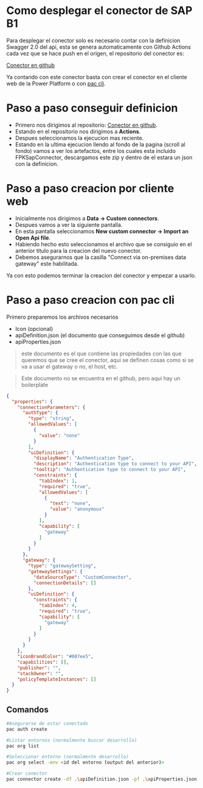 # Como desplegar el conector de SAP B1

Para desplegar el conector solo es necesario contar con la definicion Swagger 2.0 del api, esta se genera automaticamente con Github Actions cada vez que se hace push en el origen, el repositorio del conector es:

[Conector en github](https://github.com/Firplak/fpk-sap-connector)

Ya contando con este conector basta con crear el conector en el cliente web de la Power Platform o con [pac cli](https://learn.microsoft.com/en-us/power-platform/developer/cli/introduction).

# Paso a paso conseguir definicion

- Primero nos dirigimos al repositorio: [Conector en github](https://github.com/Firplak/fpk-sap-connector).
- Estando en el repositorio nos dirigimos a **Actions**.
- Despues seleccionamos la ejecucion mas reciente.
- Estando en la ultima ejecucion llendo al fondo de la pagina (scroll al fondo) vamos a ver los artefactos, entre los cuales esta incluido FPKSapConnector, descargamos este zip y dentro de el estara un json con la definicion.

# Paso a paso creacion por cliente web

- Inicialmente nos dirigimos a **Data -> Custom connectors**.
- Despues vamos a ver la siguiente pantalla.
- En esta pantalla seleccionamos **New custom connector -> Import an Open Api file**.
- Habiendo hecho esto seleccionamos el archivo que se consiguio en el anterior titulo para la creacion del nuevo conector.
- Debemos asegurarnos que la casilla "Connect via on-premises data gateway" este habilitada.

Ya con esto podemos terminar la creacion del conector y empezar a usarlo.

# Paso a paso creacion con pac cli

Primero preparemos los archivos necesarios
- Icon (opcional)
- apiDefinition.json (el documento que conseguimos desde el github)
- apiProperties.json
> este documento es el que contiene las propiedades con las que queremos que se cree el conector, aqui se definen cosas como si se va a usar el gateway o no, el host, etc.

> Este documento no se encuentra en el github, pero aqui hay un boilerplate
```json
{
  "properties": {
    "connectionParameters": {
      "authType": {
        "type": "string",
        "allowedValues": [
          {
            "value": "none"
          }
        ],
        "uiDefinition": {
          "displayName": "Authentication Type",
          "description": "Authentication type to connect to your API",
          "tooltip": "Authentication type to connect to your API",
          "constraints": {
            "tabIndex": 1,
            "required": "true",
            "allowedValues": [
              {
                "text": "none",
                "value": "anonymous"
              }
            ],
            "capability": [
              "gateway"
            ]
          }
        }
      },
      "gateway": {
        "type": "gatewaySetting",
        "gatewaySettings": {
          "dataSourceType": "CustomConnector",
          "connectionDetails": []
        },
        "uiDefinition": {
          "constraints": {
            "tabIndex": 4,
            "required": "true",
            "capability": [
              "gateway"
            ]
          }
        }
      }
    },
    "iconBrandColor": "#007ee5",
    "capabilities": [],
    "publisher": "",
    "stackOwner": "",
    "policyTemplateInstances": []
  }
}
```

## Comandos

```sh
#Asegurarse de estar conectado
pac auth create

#Listar entornos (normalmente buscar desarrollo)
pac org list

#Seleccionar entorno (normalmente desarrollo)
pac org select -env <id del entorno (output del anterior)>

#Crear conector 
pac connector create -df .\apiDefinition.json -pf .\apiProperties.json -if .\icon.png -sol <Nombre del conector>

```
